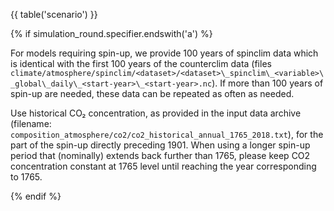 {{ table('scenario') }}

{% if simulation_round.specifier.endswith('a') %}

For models requiring spin-up, we provide 100 years of spinclim data which is identical with the first 100 years of the counterclim data (files `climate/atmosphere/spinclim/<dataset>/<dataset>\_spinclim\_<variable>\_global\_daily\_<start-year>\_<start-year>.nc`). If more than 100 years of spin-up are needed, these data can be repeated as often as needed.

Use historical CO₂ concentration, as provided in the input data archive (filename: `composition_atmosphere/co2/co2_historical_annual_1765_2018.txt`), for the part of the spin-up directly preceding 1901. When using a longer spin-up period that (nominally) extends back further than 1765, please keep CO2 concentration constant at 1765 level until reaching the year corresponding to 1765.

{% endif %}
